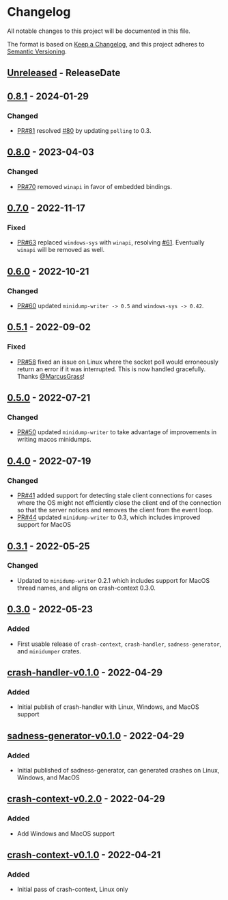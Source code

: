 <!-- markdownlint-disable blanks-around-headings blanks-around-lists no-duplicate-heading -->

# Changelog

All notable changes to this project will be documented in this file.

The format is based on [Keep a Changelog](https://keepachangelog.com/en/1.0.0/),
and this project adheres to [Semantic Versioning](https://semver.org/spec/v2.0.0.html).

<!-- next-header -->
## [Unreleased] - ReleaseDate
## [0.8.1] - 2024-01-29
### Changed
- [PR#81](https://github.com/EmbarkStudios/crash-handling/pull/81) resolved [#80](https://github.com/EmbarkStudios/crash-handling/issues/80) by updating `polling` to 0.3.

## [0.8.0] - 2023-04-03
### Changed
- [PR#70](https://github.com/EmbarkStudios/crash-handling/pull/70) removed `winapi` in favor of embedded bindings.

## [0.7.0] - 2022-11-17
### Fixed
- [PR#63](https://github.com/EmbarkStudios/crash-handling/pull/63) replaced `windows-sys` with `winapi`, resolving [#61](https://github.com/EmbarkStudios/crash-handling/issues/61). Eventually `winapi` will be removed as well.

## [0.6.0] - 2022-10-21
### Changed
- [PR#60](https://github.com/EmbarkStudios/crash-handling/pull/60) updated `minidump-writer -> 0.5` and `windows-sys -> 0.42`.

## [0.5.1] - 2022-09-02
### Fixed
- [PR#58](https://github.com/EmbarkStudios/crash-handling/pull/58) fixed an issue on Linux where the socket poll would erroneously return an error if it was interrupted. This is now handled gracefully. Thanks [@MarcusGrass](https://github.com/MarcusGrass)!

## [0.5.0] - 2022-07-21
### Changed
- [PR#50](https://github.com/EmbarkStudios/crash-handling/pull/50) updated `minidump-writer` to take advantage of improvements in writing macos minidumps.

## [0.4.0] - 2022-07-19
### Changed
- [PR#41](https://github.com/EmbarkStudios/crash-handling/pull/41) added support for detecting stale client connections for cases where the OS might not efficiently close the client end of the connection so that the server notices and removes the client from the event loop.
- [PR#44](https://github.com/EmbarkStudios/crash-handling/pull/44) updated `minidump-writer` to 0.3, which includes improved support for MacOS

## [0.3.1] - 2022-05-25
### Changed
- Updated to `minidump-writer` 0.2.1 which includes support for MacOS thread names, and aligns on crash-context 0.3.0.

## [0.3.0] - 2022-05-23
### Added
- First usable release of `crash-context`, `crash-handler`, `sadness-generator`, and `minidumper` crates.

## [crash-handler-v0.1.0] - 2022-04-29
### Added
- Initial publish of crash-handler with Linux, Windows, and MacOS support

## [sadness-generator-v0.1.0] - 2022-04-29
### Added
- Initial published of sadness-generator, can generated crashes on Linux, Windows, and MacOS

## [crash-context-v0.2.0] - 2022-04-29
### Added
- Add Windows and MacOS support

## [crash-context-v0.1.0] - 2022-04-21
### Added
- Initial pass of crash-context, Linux only

<!-- next-url -->
[Unreleased]: https://github.com/EmbarkStudios/crash-handling/compare/minidumper-0.8.1...HEAD
[0.8.1]: https://github.com/EmbarkStudios/crash-handling/compare/minidumper-0.8.0...minidumper-0.8.1
[0.8.0]: https://github.com/EmbarkStudios/crash-handling/compare/minidumper-0.7.0...minidumper-0.8.0
[0.7.0]: https://github.com/EmbarkStudios/crash-handling/compare/minidumper-0.6.0...minidumper-0.7.0
[0.6.0]: https://github.com/EmbarkStudios/crash-handling/compare/minidumper-0.5.1...minidumper-0.6.0
[0.5.1]: https://github.com/EmbarkStudios/crash-handling/compare/minidumper-0.5.0...minidumper-0.5.1
[0.5.0]: https://github.com/EmbarkStudios/crash-handling/compare/minidumper-0.4.0...minidumper-0.5.0
[0.4.0]: https://github.com/EmbarkStudios/crash-handling/compare/0.3.1...minidumper-0.4.0
[0.3.1]: https://github.com/EmbarkStudios/crash-handling/compare/0.3.0...0.3.1
[0.3.0]: https://github.com/EmbarkStudios/crash-handling/compare/crash-handler-v0.1.0...0.3.0
[crash-handler-v0.1.0]: https://github.com/EmbarkStudios/crash-handling/releases/tag/crash-handler-v0.1.0
[sadness-generator-v0.1.0]: https://github.com/EmbarkStudios/crash-handling/releases/tag/sadness-generator-v0.1.0
[crash-context-v0.2.0]: https://github.com/EmbarkStudios/crash-handling/releases/tag/crash-context-v0.2.0
[crash-context-v0.1.0]: https://github.com/EmbarkStudios/crash-handling/releases/tag/crash-context-v0.1.0
